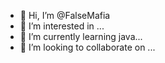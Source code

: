 - 👋 Hi, I’m @FalseMafia
- 👀 I’m interested in ...
- 🌱 I’m currently learning java...
- 💞️ I’m looking to collaborate on ...
<!---
FalseMafia/FalseMafia is a ✨ special ✨ repository because its `README.md` (this file) appears on your GitHub profile.
You can click the Preview link to take a look at your changes.
-->
